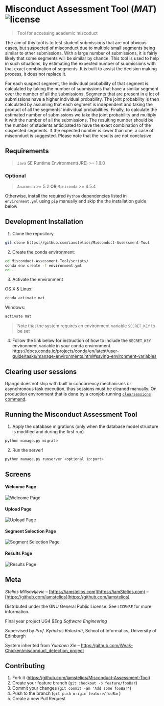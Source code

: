 # Misconduct Assessment Tool (*MAT*)	![license](https://badgen.now.sh/badge/license/GPL-3.0/blue)

> Tool for accessing academic miscoduct

The aim of this tool is to test student submissions that are not obvious cases, but suspected of misconduct due to multiple small segments
being similar to other submissions. With a large number of submissions, it is fairly likely that some segments will be similar by chance. This tool
is used to help in such situations, by estimating the expected number of submissions with that exact combination of segments. It is built to assist
the decision making process, it does not replace it.

For each suspect segment, the individual probability of that segment is calculated by taking the number of submissions that have a similar
segment over the number of all the submissions. Segments that are present in a lot of submissions have a higher individual probability. The joint
probability is then calculated by assuming that each segment is independent and taking the product of all the segments' individual probabilities.
Finally, to calculate the estimated number of submissions we take the joint probability and multiply it with the number of all the submissions. The
resulting number should be the number of students anticipated to have the exact combination of the suspected segments. If the expected
number is lower than one, a case of misconduct is suggested. Please note that the results are not conclusive.


## Requirements

> `Java` SE Runtime Environment(JRE) >= 1.8.0

### Optional
> `Anaconda` >= 5.2 **OR** `Miniconda` >= 4.5.4

Otherwise, install the required `Python` dependencies listed in ``environment.yml`` using `pip` manually and skip the the installation guide below

## Development Installation

1. Clone the repository
```sh
git clone https://github.com/iamstelios/Misconduct-Assessment-Tool
```

2. Create the conda environment:
```sh
cd Misconduct-Assessment-Tool/scripts/
conda env create -f environment.yml
cd ..
```

3. Activate the environment

OS X & Linux:
```sh
conda activate mat
```
Windows:
```sh
activate mat
```

> Note that the system requires an environment variable ``SECRET_KEY`` to be set

4. Follow the link below for instruction of how to include the ``SECRET_KEY`` environment variable in your conda environment.
<https://docs.conda.io/projects/conda/en/latest/user-guide/tasks/manage-environments.html#saving-environment-variables>

## Clearing user sessions

Django does not ship with built in concurrency mechanisms or asynchronous task execution, thus sessions must be cleaned manually. On production environment that is done by a cronjob running [`clearsessions` command](https://docs.djangoproject.com/en/2.0/ref/django-admin/#django-admin-clearsessions).

## Running the Misconduct Assessment Tool

1. Apply the database migrations (only when the database model structure is modified and during the first run)
```sh
python manage.py migrate
```

2. Run the server!
```sh
python manage.py runserver <optional ip:port>
```

## Screens
 
#### Welcome Page
![Welcome Page](https://github.com/iamstelios/Misconduct-Assessment-Tool/blob/master/screens/welcome_page.png?raw=true)

#### Upload Page
![Upload Page](https://github.com/iamstelios/Misconduct-Assessment-Tool/blob/master/screens/upload_page.png?raw=true)

#### Segment Selection Page
![Segment Selection Page](https://github.com/iamstelios/Misconduct-Assessment-Tool/blob/master/screens/segments_selection_page.png?raw=true)

#### Results Page
![Results Page](https://github.com/iamstelios/Misconduct-Assessment-Tool/blob/master/screens/results_page.png?raw=true)


## Meta

*Stelios Milisavljevic* – [https://iamstelios.com](https://iamStelios.com) – [https://github.com/iamstelios](https://github.com/iamstelios)

Distributed under the GNU General Public License. See ``LICENSE`` for more information.

Final year project UG4 *BEng Software Engineering*

Supervised by *Prof. Kyriakos Kalorkoti*, School of Informatics, University of Edinburgh

System inherited from *Yuechen Xie* – <https://github.com/Weak-Chicken/misconduct_detection_project>

## Contributing

1. Fork it (<https://github.com/iamstelios/Misconduct-Assessment-Tool>)
2. Create your feature branch (`git checkout -b feature/fooBar`)
3. Commit your changes (`git commit -am 'Add some fooBar'`)
4. Push to the branch (`git push origin feature/fooBar`)
5. Create a new Pull Request

